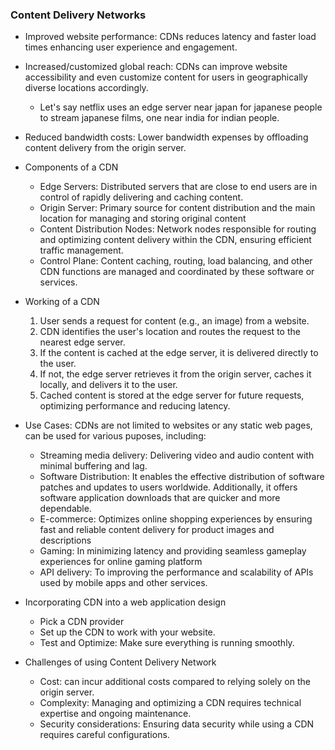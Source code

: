 ### Content Delivery Networks

* Improved website performance: CDNs reduces latency and faster load times enhancing user experience and engagement.
* Increased/customized global reach: CDNs can improve website accessibility and even customize content for users in geographically diverse locations accordingly.
    * Let's say netflix uses an edge server near japan for japanese people to stream japanese films, one near india for indian people.
* Reduced bandwidth costs: Lower bandwidth expenses by offloading content delivery from the origin server.

* Components of a CDN
    * Edge Servers: Distributed servers that are close to end users are in control of rapidly delivering and caching content.
    * Origin Server: Primary source for content distribution and the main location for managing and storing original content
    * Content Distribution Nodes: Network nodes responsible for routing and optimizing content delivery within the CDN, ensuring efficient traffic management.
    * Control Plane: Content caching, routing, load balancing, and other CDN functions are managed and coordinated by these software or services.

* Working of a CDN
    1. User sends a request for content (e.g., an image) from a website.
    2. CDN identifies the user's location and routes the request to the nearest edge server.
    3. If the content is cached at the edge server, it is delivered directly to the user.
    4. If not, the edge server retrieves it from the origin server, caches it locally, and delivers it to the user.
    5. Cached content is stored at the edge server for future requests, optimizing performance and reducing latency.

* Use Cases: CDNs are not limited to websites or any static web pages, can be used for various puposes, including:
    * Streaming media delivery: Delivering video and audio content with minimal buffering and lag.
    * Software Distribution: It enables the effective distribution of software patches and updates to users worldwide. Additionally, it offers software application downloads that are quicker and more dependable.
    * E-commerce: Optimizes online shopping experiences by ensuring fast and reliable content delivery for product images and descriptions
    * Gaming: In minimizing latency and providing seamless gameplay experiences for online gaming platform
    * API delivery: To improving the performance and scalability of APIs used by mobile apps and other services.

* Incorporating CDN into a web application design
    * Pick a CDN provider
    * Set up the CDN to work with your website.
    * Test and Optimize: Make sure everything is running smoothly.

* Challenges of using Content Delivery Network
    * Cost: can incur additional costs compared to relying solely on the origin server.
    * Complexity: Managing and optimizing a CDN requires technical expertise and ongoing maintenance.
    * Security considerations: Ensuring data security while using a CDN requires careful configurations.